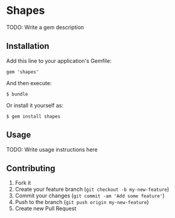 # Shapes

TODO: Write a gem description

## Installation

Add this line to your application's Gemfile:

    gem 'shapes'

And then execute:

    $ bundle

Or install it yourself as:

    $ gem install shapes

## Usage

TODO: Write usage instructions here

## Contributing

1. Fork it
2. Create your feature branch (`git checkout -b my-new-feature`)
3. Commit your changes (`git commit -am 'Add some feature'`)
4. Push to the branch (`git push origin my-new-feature`)
5. Create new Pull Request
